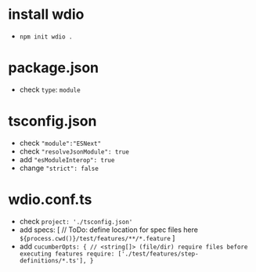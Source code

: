 # install wdio
 - `npm init wdio .`

 # package.json
 - check `type`: `module`

 # tsconfig.json
 - check `"module":"ESNext"`
 - check `"resolveJsonModule": true`
 - add `"esModuleInterop": true`
 - change `"strict": false`

 # wdio.conf.ts
 - check `project: './tsconfig.json'`
 - add specs: [
        // ToDo: define location for spec files here
        `${process.cwd()}/test/features/**/*.feature`
    ]
 - add  `cucumberOpts: {
        // <string[]> (file/dir) require files before executing features
        require: ['./test/features/step-definitions/*.ts'], }`